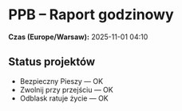 # PPB – Raport godzinowy
**Czas (Europe/Warsaw):** 2025-11-01 04:10

## Status projektów
- Bezpieczny Pieszy — OK
- Zwolnij przy przejściu — OK
- Odblask ratuje życie — OK

